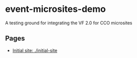# event-microsites-demo
A testing ground for integrating the VF 2.0 for CCO microsites

## Pages

- [Initial site: ./initial-site](https://embl-communications.github.io/event-microsites-demo/initial-site/)